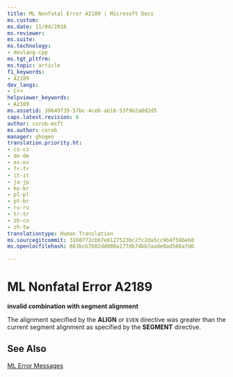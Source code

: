 ```yaml
---
title: ML Nonfatal Error A2189 | Microsoft Docs
ms.custom: 
ms.date: 11/04/2016
ms.reviewer: 
ms.suite: 
ms.technology:
- devlang-cpp
ms.tgt_pltfrm: 
ms.topic: article
f1_keywords:
- A2189
dev_langs:
- C++
helpviewer_keywords:
- A2189
ms.assetid: 39649f39-57bc-4ceb-ab16-53f9b2a8d2d5
caps.latest.revision: 6
author: corob-msft
ms.author: corob
manager: ghogen
translation.priority.ht:
- cs-cz
- de-de
- es-es
- fr-fr
- it-it
- ja-jp
- ko-kr
- pl-pl
- pt-br
- ru-ru
- tr-tr
- zh-cn
- zh-tw
translationtype: Human Translation
ms.sourcegitcommit: 3168772cbb7e8127523bc2fc2da5cc9b4f59beb8
ms.openlocfilehash: 663bcb7b82dd008a177db74bb7aade0ad566a7d6

---
```

# ML Nonfatal Error A2189
**invalid combination with segment alignment**  
  
 The alignment specified by the **ALIGN** or `EVEN` directive was greater than the current segment alignment as specified by the **SEGMENT** directive.  
  
## See Also  
 [ML Error Messages](../../assembler/masm/ml-error-messages.md)


<!--HONumber=Jan17_HO1-->


